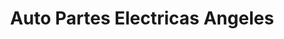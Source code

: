 ---
title: "Auto Partes Electricas Angeles"
url: /zitacuaro/auto-partes-electricas-angeles/
shop: piezas de automóviles
---